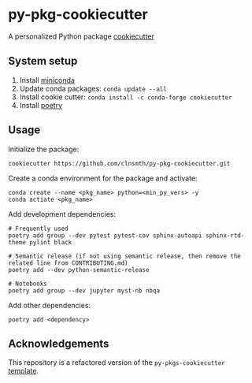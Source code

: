 # py-pkg-cookiecutter

A personalized Python package [cookiecutter](https://cookiecutter.readthedocs.io/en/latest/)

## System setup

1. Install [miniconda](https://docs.conda.io/en/latest/miniconda.html)
2. Update conda packages: `conda update --all`
3. Install cookie cutter: `conda install -c conda-forge cookiecutter`
4. Install [poetry](https://python-poetry.org/docs/master/#installing-with-the-official-installer)

## Usage

Initialize the package:
```
cookiecutter https://github.com/clnsmth/py-pkg-cookiecutter.git
```

Create a conda environment for the package and activate:
```
conda create --name <pkg_name> python=<min_py_vers> -y
conda actiate <pkg_name>
```

Add development dependencies:
```
# Frequently used
poetry add group --dev pytest pytest-cov sphinx-autoapi sphinx-rtd-theme pylint black

# Semantic release (if not using semantic release, then remove the related line from CONTRIBUTING.md)
poetry add --dev python-semantic-release

# Notebooks
poetry add group --dev jupyter myst-nb nbqa
```

Add other dependencies:
```
poetry add <dependency>
```

## Acknowledgements

This repository is a refactored version of the `py-pkgs-cookiecutter` [template](https://github.com/py-pkgs/py-pkgs-cookiecutter).
